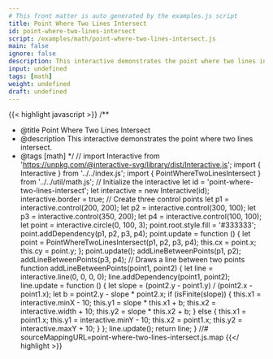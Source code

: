 ```yaml
---
# This front matter is auto generated by the examples.js script
title: Point Where Two Lines Intersect
id: point-where-two-lines-intersect
script: /examples/math/point-where-two-lines-intersect.js
main: false
ignore: false
description: This interactive demonstrates the point where two lines intersect.
input: undefined
tags: [math]
weight: undefined
draft: undefined
---
```


{{< highlight javascript >}}
/**
* @title Point Where Two Lines Intersect
* @description This interactive demonstrates the point where two lines intersect.
* @tags [math]
*/
// import Interactive from 'https://unpkg.com/@interactive-svg/library/dist/Interactive.js';
import { Interactive } from '../../index.js';
import { PointWhereTwoLinesIntersect } from '../../util/math.js';
// Initialize the interactive
let id = 'point-where-two-lines-intersect';
let interactive = new Interactive(id);
interactive.border = true;
// Create three control points
let p1 = interactive.control(200, 200);
let p2 = interactive.control(300, 100);
let p3 = interactive.control(350, 200);
let p4 = interactive.control(100, 100);
let point = interactive.circle(0, 100, 3);
point.root.style.fill = '#333333';
point.addDependency(p1, p2, p3, p4);
point.update = function () {
    let point = PointWhereTwoLinesIntersect(p1, p2, p3, p4);
    this.cx = point.x;
    this.cy = point.y;
};
point.update();
addLineBetweenPoints(p1, p2);
addLineBetweenPoints(p3, p4);
// Draws a line between two points
function addLineBetweenPoints(point1, point2) {
    let line = interactive.line(0, 0, 0, 0);
    line.addDependency(point1, point2);
    line.update = function () {
        let slope = (point2.y - point1.y) / (point2.x - point1.x);
        let b = point2.y - slope * point2.x;
        if (isFinite(slope)) {
            this.x1 = interactive.minX - 10;
            this.y1 = slope * this.x1 + b;
            this.x2 = interactive.width + 10;
            this.y2 = slope * this.x2 + b;
        }
        else {
            this.x1 = point1.x;
            this.y1 = interactive.minY - 10;
            this.x2 = point1.x;
            this.y2 = interactive.maxY + 10;
        }
    };
    line.update();
    return line;
}
//# sourceMappingURL=point-where-two-lines-intersect.js.map
{{</ highlight >}}

